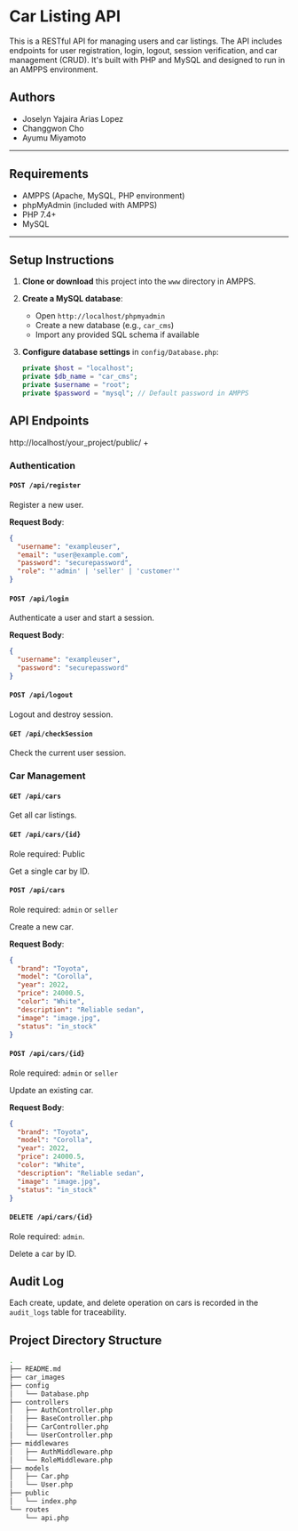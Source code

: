 # Car Listing API

This is a RESTful API for managing users and car listings. The API includes endpoints for user registration, login, logout, session verification, and car management (CRUD). It's built with PHP and MySQL and designed to run in an AMPPS environment.

## Authors

- Joselyn Yajaira Arias Lopez
- Changgwon Cho
- Ayumu Miyamoto

---

## Requirements

- AMPPS (Apache, MySQL, PHP environment)
- phpMyAdmin (included with AMPPS)
- PHP 7.4+
- MySQL

---

## Setup Instructions

1. **Clone or download** this project into the `www` directory in AMPPS.

2. **Create a MySQL database**:

   - Open `http://localhost/phpmyadmin`
   - Create a new database (e.g., `car_cms`)
   - Import any provided SQL schema if available

3. **Configure database settings** in `config/Database.php`:
   ```php
   private $host = "localhost";
   private $db_name = "car_cms";
   private $username = "root";
   private $password = "mysql"; // Default password in AMPPS
   ```

## API Endpoints

http://localhost/your_project/public/ +

### Authentication

#### `POST /api/register`

Register a new user.

**Request Body**:

```json
{
  "username": "exampleuser",
  "email": "user@example.com",
  "password": "securepassword",
  "role": "'admin' | 'seller' | 'customer'"
}
```

#### `POST /api/login`

Authenticate a user and start a session.

**Request Body**:

```json
{
  "username": "exampleuser",
  "password": "securepassword"
}
```

#### `POST /api/logout`

Logout and destroy session.

#### `GET /api/checkSession`

Check the current user session.

### Car Management

#### `GET /api/cars`

Get all car listings.

#### `GET /api/cars/{id}`

Role required: Public

Get a single car by ID.

#### `POST /api/cars`

Role required: `admin` or `seller`

Create a new car.

**Request Body**:

```json
{
  "brand": "Toyota",
  "model": "Corolla",
  "year": 2022,
  "price": 24000.5,
  "color": "White",
  "description": "Reliable sedan",
  "image": "image.jpg",
  "status": "in_stock"
}
```

#### `POST /api/cars/{id}`

Role required: `admin` or `seller`

Update an existing car.

**Request Body**:

```json
{
  "brand": "Toyota",
  "model": "Corolla",
  "year": 2022,
  "price": 24000.5,
  "color": "White",
  "description": "Reliable sedan",
  "image": "image.jpg",
  "status": "in_stock"
}
```

#### `DELETE /api/cars/{id}`

Role required: `admin`.

Delete a car by ID.

## Audit Log

Each create, update, and delete operation on cars is recorded in the `audit_logs` table for traceability.

## Project Directory Structure

```bash
.
├── README.md
├── car_images
├── config
│   └── Database.php
├── controllers
│   ├── AuthController.php
│   ├── BaseController.php
│   ├── CarController.php
│   └── UserController.php
├── middlewares
│   ├── AuthMiddleware.php
│   └── RoleMiddleware.php
├── models
│   ├── Car.php
│   └── User.php
├── public
│   └── index.php
└── routes
    └── api.php
```
